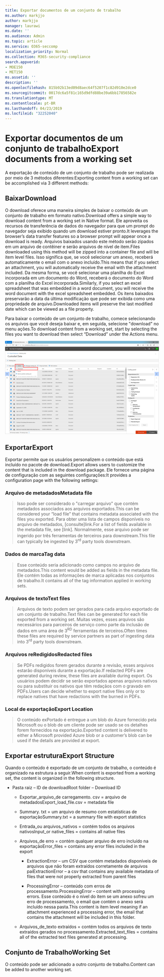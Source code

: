 ```yaml
---
title: Exportar documentos de um conjunto de trabalho
ms.author: markjjo
author: markjjo
manager: laurawi
ms.date: ''
ms.audience: Admin
ms.topic: article
ms.service: O365-seccomp
localization_priority: Normal
ms.collection: M365-security-compliance
search.appverid:
- MOE150
- MET150
ms.assetid: ''
description: ''
ms.openlocfilehash: 815b92b13ed09d8aec64f5207f1c82d910e2dce0
ms.sourcegitcommit: 0017dc6a5f81c165d9dfd88be39a6bb17856582e
ms.translationtype: MT
ms.contentlocale: pt-BR
ms.lasthandoff: 04/23/2019
ms.locfileid: "32252040"
---
```

# <a name="export-documents-from-a-working-set"></a><span data-ttu-id="ceef6-102">Exportar documentos de um conjunto de trabalho</span><span class="sxs-lookup"><span data-stu-id="ceef6-102">Export documents from a working set</span></span>

<span data-ttu-id="ceef6-103">A exportação de conteúdo de um conjunto de trabalho pode ser realizada por meio de 3 métodos diferentes:</span><span class="sxs-lookup"><span data-stu-id="ceef6-103">Exporting content from a working set can be accomplished via 3 different methods:</span></span>

## <a name="download"></a><span data-ttu-id="ceef6-104">Baixar</span><span class="sxs-lookup"><span data-stu-id="ceef6-104">Download</span></span>

<span data-ttu-id="ceef6-105">O download oferece uma maneira simples de baixar o conteúdo de um conjunto de trabalho em formato nativo.</span><span class="sxs-lookup"><span data-stu-id="ceef6-105">Download offers a simple way to download content from a working set in Native format.</span></span> <span data-ttu-id="ceef6-106">Ele aproveita os recursos de transferência de dados do navegador para que um prompt do navegador seja exibido quando um download estiver pronto.</span><span class="sxs-lookup"><span data-stu-id="ceef6-106">It leverages the browser’s data transfer features so a browser prompt will appear once a download is ready.</span></span> <span data-ttu-id="ceef6-107">Arquivos baixados usando este método serão zipados em um arquivo de contêiner e serão arquivos de nível de item.</span><span class="sxs-lookup"><span data-stu-id="ceef6-107">Files downloaded using this method will be zipped into a container file and will be item level files.</span></span> <span data-ttu-id="ceef6-108">Isso significa que, se você selecionar um anexo, receberá automaticamente o email com o anexo incluído.</span><span class="sxs-lookup"><span data-stu-id="ceef6-108">This means that if you select an attachment, you will automatically receive the email with the attachment included.</span></span> <span data-ttu-id="ceef6-109">Da mesma forma, se você selecionar uma planilha do Excel incorporada em um documento do Word, receberá o documento do Word com a planilha do Excel incorporada.</span><span class="sxs-lookup"><span data-stu-id="ceef6-109">Similarly, if you select an excel spreadsheet that was embedded in a word document, you will receive the word document with the excel spreadsheet embedded.</span></span> <span data-ttu-id="ceef6-110">Os itens baixados preservarão a data da última modificação que pode ser exibida como uma propriedade de arquivo.</span><span class="sxs-lookup"><span data-stu-id="ceef6-110">Downloaded items will preserve the last modified date which can be viewed as a file property.</span></span>

<span data-ttu-id="ceef6-111">Para baixar o conteúdo de um conjunto de trabalho, comece selecionando os arquivos que você deseja baixar e, em seguida, selecione "download" no menu ações.</span><span class="sxs-lookup"><span data-stu-id="ceef6-111">To download content from a working set, start by selecting the files you want to download then select “Download” under the Actions menu.</span></span>

![Captura de tela de uma descrição de computador gerada automaticamente](../media/eDiscoDownload.png)

## <a name="export"></a><span data-ttu-id="ceef6-113">Exportar</span><span class="sxs-lookup"><span data-stu-id="ceef6-113">Export</span></span>

<span data-ttu-id="ceef6-114">Exportar permite que os usuários personalizem o conteúdo que está incluído no pacote de download.</span><span class="sxs-lookup"><span data-stu-id="ceef6-114">Export allows users to customize the content that is included in the download package.</span></span> <span data-ttu-id="ceef6-115">Ele fornece uma página de configuração com as seguintes configurações:</span><span class="sxs-lookup"><span data-stu-id="ceef6-115">It provides a configuration page with the following settings:</span></span>

### <a name="metadata-file"></a><span data-ttu-id="ceef6-116">Arquivo de metadados</span><span class="sxs-lookup"><span data-stu-id="ceef6-116">Metadata file</span></span>

> <span data-ttu-id="ceef6-117">Isso pode ser considerado o "carregar arquivo" que contém metadados associados aos arquivos exportados.</span><span class="sxs-lookup"><span data-stu-id="ceef6-117">This can be considered your “load file” that contains metadata associated with the files you exported.</span></span> <span data-ttu-id="ceef6-118">Para obter uma lista de campos disponíveis no arquivo de metadados, \[consulte\]link.</span><span class="sxs-lookup"><span data-stu-id="ceef6-118">For a list of fields available in the metadata file, see \[link\].</span></span> <span data-ttu-id="ceef6-119">Normalmente, esse arquivo pode ser ingerido<sup></sup> por três ferramentas de terceiros para downstream.</span><span class="sxs-lookup"><span data-stu-id="ceef6-119">This file can typically be ingested by 3<sup>rd</sup> party tools downstream.</span></span>

### <a name="tag-data"></a><span data-ttu-id="ceef6-120">Dados de marca</span><span class="sxs-lookup"><span data-stu-id="ceef6-120">Tag data</span></span>

> <span data-ttu-id="ceef6-121">Esse conteúdo seria adicionado como campos no arquivo de metadados.</span><span class="sxs-lookup"><span data-stu-id="ceef6-121">This content would be added as fields in the metadata file.</span></span> <span data-ttu-id="ceef6-122">Ele contém todas as informações de marca aplicadas nos conjuntos de trabalho.</span><span class="sxs-lookup"><span data-stu-id="ceef6-122">It contains all of the tag information applied in working sets.</span></span>

### <a name="text-files"></a><span data-ttu-id="ceef6-123">Arquivos de texto</span><span class="sxs-lookup"><span data-stu-id="ceef6-123">Text files</span></span>

> <span data-ttu-id="ceef6-124">Arquivos de texto podem ser gerados para cada arquivo exportado de um conjunto de trabalho.</span><span class="sxs-lookup"><span data-stu-id="ceef6-124">Text files can be generated for each file exported from a working set.</span></span> <span data-ttu-id="ceef6-125">Muitas vezes, esses arquivos são necessários para parceiros de serviço como parte da inclusão de dados em uma área de 3<sup>RD</sup> ferramentas de terceiros.</span><span class="sxs-lookup"><span data-stu-id="ceef6-125">Often times these files are required by service partners as part of ingesting data into 3<sup>rd</sup> party tools downstream.</span></span>

### <a name="redacted-files"></a><span data-ttu-id="ceef6-126">Arquivos reRedigidos</span><span class="sxs-lookup"><span data-stu-id="ceef6-126">Redacted files</span></span>

> <span data-ttu-id="ceef6-127">Se PDFs redigidos forem gerados durante a revisão, esses arquivos estarão disponíveis durante a exportação.</span><span class="sxs-lookup"><span data-stu-id="ceef6-127">If redacted PDFs are generated during review, these files are available during export.</span></span> <span data-ttu-id="ceef6-128">Os usuários podem decidir se serão exportados apenas arquivos nativos ou para substituir os nativos que têm redaçãos com o gravado em PDFs.</span><span class="sxs-lookup"><span data-stu-id="ceef6-128">Users can decide whether to export native files only or to replace natives that have redactions with the burned in PDFs.</span></span>

### <a name="export-location"></a><span data-ttu-id="ceef6-129">Local de exportação</span><span class="sxs-lookup"><span data-stu-id="ceef6-129">Export Location</span></span>

> <span data-ttu-id="ceef6-130">O conteúdo exPortado é entregue a um blob do Azure fornecido pela Microsoft ou o blob de um cliente pode ser usado se os detalhes forem fornecidos na exportação.</span><span class="sxs-lookup"><span data-stu-id="ceef6-130">Exported content is delivered to either a Microsoft provided Azure blob or a customer’s blob can be used if the details are provided at export.</span></span>

## <a name="export-structure"></a><span data-ttu-id="ceef6-131">Exportar estrutura</span><span class="sxs-lookup"><span data-stu-id="ceef6-131">Export Structure</span></span>

<span data-ttu-id="ceef6-132">Quando o conteúdo é exportado de um conjunto de trabalho, o conteúdo é organizado na estrutura a seguir.</span><span class="sxs-lookup"><span data-stu-id="ceef6-132">When content is exported from a working set, the content is organized in the following structure.</span></span>

  - <span data-ttu-id="ceef6-133">Pasta raiz – ID de download</span><span class="sxs-lookup"><span data-stu-id="ceef6-133">Root folder – Download ID</span></span>
    
      - <span data-ttu-id="ceef6-134">Exportar\_arquivo\_de carregamento. csv = arquivo de metadados</span><span class="sxs-lookup"><span data-stu-id="ceef6-134">Export\_load\_file.csv = metadata file</span></span>
    
      - <span data-ttu-id="ceef6-135">Summary. txt = um arquivo de resumo com estatísticas de exportação</span><span class="sxs-lookup"><span data-stu-id="ceef6-135">Summary.txt = a summary file with export statistics</span></span>
    
      - <span data-ttu-id="ceef6-136">Entrada\_ou arquivos\_nativos = contém todos os arquivos nativos</span><span class="sxs-lookup"><span data-stu-id="ceef6-136">Input\_or native\_files = contains all native files</span></span>
    
      - <span data-ttu-id="ceef6-137">Arquivos\_de erro = contém qualquer arquivo de erro incluído na exportação</span><span class="sxs-lookup"><span data-stu-id="ceef6-137">Error\_files = contains any error files included in the export</span></span>
        
          - <span data-ttu-id="ceef6-138">ExtractionError – um CSV que contém metadados disponíveis de arquivos que não foram extraídos corretamente de arquivos pai</span><span class="sxs-lookup"><span data-stu-id="ceef6-138">ExtractionError – a csv that contains any available metadata of files that were not properly extracted from parent files</span></span>
        
          - <span data-ttu-id="ceef6-139">ProcessingError – conteúdo com erros de processamento.</span><span class="sxs-lookup"><span data-stu-id="ceef6-139">ProcessingError – content with processing errors.</span></span> <span data-ttu-id="ceef6-140">Esse conteúdo é o nível do item se um anexo sofreu um erro de processamento, o email que contém o anexo será incluído nessa pasta.</span><span class="sxs-lookup"><span data-stu-id="ceef6-140">This content is item level meaning if an attachment experienced a processing error, the email that contains the attachment will be included in this folder.</span></span>
    
      - <span data-ttu-id="ceef6-141">Arquivos\_de\_texto extraídos = contém todos os arquivos de texto extraídos gerados no processamento.</span><span class="sxs-lookup"><span data-stu-id="ceef6-141">Extracted\_text\_files = contains all of the extracted text files generated at processing.</span></span>

## <a name="working-set"></a><span data-ttu-id="ceef6-142">Conjunto de Trabalho</span><span class="sxs-lookup"><span data-stu-id="ceef6-142">Working Set</span></span>

<span data-ttu-id="ceef6-143">O conteúdo pode ser adicionado a outro conjunto de trabalho.</span><span class="sxs-lookup"><span data-stu-id="ceef6-143">Content can be added to another working set.</span></span>